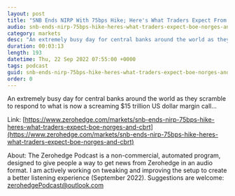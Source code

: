```yaml
---
layout: post
title: "SNB Ends NIRP With 75bps Hike; Here's What Traders Expect From BOE, Norges And CBRT"
audio: snb-ends-nirp-75bps-hike-heres-what-traders-expect-boe-norges-and-cbrt-0
category: markets
desc: "An extremely busy day for central banks around the world as they scramble to respond to what is now a screaming $15 trillion US dollar margin call..."
duration: 00:03:13
length: 193
datetime: Thu, 22 Sep 2022 07:55:00 +0000
tags: podcast
guid: snb-ends-nirp-75bps-hike-heres-what-traders-expect-boe-norges-and-cbrt-0
order: 0
---
```

An extremely busy day for central banks around the world as they scramble to respond to what is now a screaming $15 trillion US dollar margin call...

Link: [https://www.zerohedge.com/markets/snb-ends-nirp-75bps-hike-heres-what-traders-expect-boe-norges-and-cbrt](https://www.zerohedge.com/markets/snb-ends-nirp-75bps-hike-heres-what-traders-expect-boe-norges-and-cbrt)

About: The Zerohedge Podcast is a non-commercial, automated program, designed to give people a way to get news from Zerohedge in an audio format.  I am actively working on tweaking and improving the setup to create a better listening experience (September 2022).  Suggestions are welcome: [zerohedgePodcast@outlook.com](mailto:zerohedgePodcast@outlook.com)